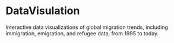 # DataVisulation
Interactive data visualizations of global migration trends, including immigration, emigration, and refugee data, from 1995 to today.
